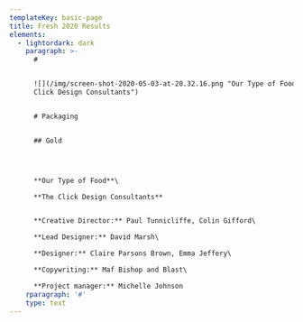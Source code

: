 ```yaml
---
templateKey: basic-page
title: Fresh 2020 Results
elements:
  - lightordark: dark
    paragraph: >-
      # 


      ![](/img/screen-shot-2020-05-03-at-20.32.16.png "Our Type of Food – The
      Click Design Consultants")


      # Packaging


      ## Gold




      **Our Type of Food**\

      **The Click Design Consultants**


      **Creative Director:** Paul Tunnicliffe, Colin Gifford\

      **Lead Designer:** David Marsh\

      **Designer:** Claire Parsons Brown, Emma Jeffery\

      **Copywriting:** Maf Bishop and Blast\

      **Project manager:** Michelle Johnson
    rparagraph: '#'
    type: text
---
```


